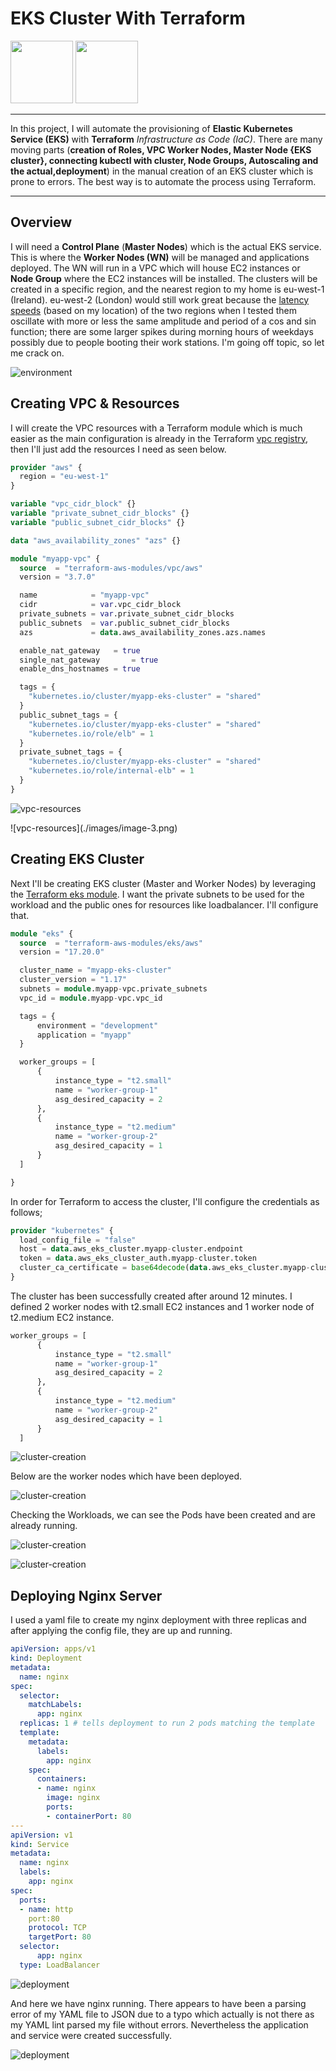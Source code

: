 # EKS Cluster With Terraform


<p float="left">
  <img src="https://github.com/appwebtech/EKS-Cluster-With-Terraform/blob/main/images/k8s-logo.png" width="100">

  <img src="https://github.com/appwebtech/EKS-Cluster-With-Terraform/blob/main/images/tf-logo.png" width="100">
</p>

----

In this project, I will automate the provisioning of **Elastic Kubernetes Service (EKS)** with **Terraform** *Infrastructure as Code (IaC)*. There are many moving parts (**creation of Roles, VPC Worker Nodes, Master Node {EKS cluster}, connecting kubectl with cluster, Node Groups, Autoscaling and the actual,deployment**) in the manual creation of an EKS cluster which is prone to errors. The best way is to automate the process using Terraform.

----

## Overview

I will need a **Control Plane** (**Master Nodes**) which is the actual EKS service. This is where the **Worker Nodes (WN)** will be managed and applications deployed. The WN will run in a VPC which will house EC2 instances or **Node Group** where the EC2 instances will be installed. The clusters will be created in a specific region, and the nearest region to my home is eu-west-1 (Ireland). eu-west-2 (London) would still work great because the [latency speeds](https://www.awsspeedtest.com/) (based on my location) of the two regions when I tested them oscillate with more or less the same amplitude and period of a cos and sin function; there are some larger spikes during morning hours of weekdays possibly due to people booting their work stations. I'm going off topic, so let me crack on.

![environment](./images/image-1.png)

## Creating VPC & Resources

I will create the VPC resources with a Terraform module which is much easier as the main configuration is already in the Terraform [vpc registry](https://registry.terraform.io/modules/terraform-aws-modules/vpc/aws/latest?tab=inputs), then I'll just add the resources I need as seen below.

```terraform
provider "aws" {
  region = "eu-west-1"
}

variable "vpc_cidr_block" {}
variable "private_subnet_cidr_blocks" {}
variable "public_subnet_cidr_blocks" {}

data "aws_availability_zones" "azs" {}

module "myapp-vpc" {
  source  = "terraform-aws-modules/vpc/aws"
  version = "3.7.0"

  name            = "myapp-vpc"
  cidr            = var.vpc_cidr_block
  private_subnets = var.private_subnet_cidr_blocks
  public_subnets  = var.public_subnet_cidr_blocks
  azs             = data.aws_availability_zones.azs.names

  enable_nat_gateway   = true
  single_nat_gateway       = true
  enable_dns_hostnames = true

  tags = {
    "kubernetes.io/cluster/myapp-eks-cluster" = "shared"
  }
  public_subnet_tags = {
    "kubernetes.io/cluster/myapp-eks-cluster" = "shared"
    "kubernetes.io/role/elb" = 1
  }
  private_subnet_tags = {
    "kubernetes.io/cluster/myapp-eks-cluster" = "shared"
    "kubernetes.io/role/internal-elb" = 1
  }
}
```

![vpc-resources](./images/image-2.png)

</hr>
![vpc-resources](./images/image-3.png)

## Creating EKS Cluster

Next I'll be creating EKS cluster (Master and Worker Nodes) by leveraging the [Terraform eks module](https://registry.terraform.io/modules/terraform-aws-modules/eks/aws/latest). I want the private subnets to be used for the workload and the public ones for resources like loadbalancer. I'll configure that.

```terraform
module "eks" {
  source  = "terraform-aws-modules/eks/aws"
  version = "17.20.0"

  cluster_name = "myapp-eks-cluster"
  cluster_version = "1.17"
  subnets = module.myapp-vpc.private_subnets
  vpc_id = module.myapp-vpc.vpc_id

  tags = {
      environment = "development"
      application = "myapp"
  }

  worker_groups = [
      {
          instance_type = "t2.small"
          name = "worker-group-1"
          asg_desired_capacity = 2
      },
      {
          instance_type = "t2.medium"
          name = "worker-group-2"
          asg_desired_capacity = 1
      }
  ]

}
```

In order for Terraform to access the cluster, I'll configure the credentials as follows;

```terraform
provider "kubernetes" {
  load_config_file = "false"
  host = data.aws_eks_cluster.myapp-cluster.endpoint
  token = data.aws_eks_cluster_auth.myapp-cluster.token
  cluster_ca_certificate = base64decode(data.aws_eks_cluster.myapp-cluster.certificate_authority.0.data)
}
```

The cluster has been successfully created after around 12 minutes. I defined 2 worker nodes with t2.small EC2 instances and 1 worker node of t2.medium EC2 instance.

```terraform
worker_groups = [
      {
          instance_type = "t2.small"
          name = "worker-group-1"
          asg_desired_capacity = 2
      },
      {
          instance_type = "t2.medium"
          name = "worker-group-2"
          asg_desired_capacity = 1
      }
  ]
```

![cluster-creation](./images/image-4.png)

</hr>

Below are the worker nodes which have been deployed.
 
![cluster-creation](./images/image-5.png)


Checking the Workloads, we can see the Pods have been created and are already running.

![cluster-creation](./images/image-6.png)

</hr>

![cluster-creation](./images/image-7.png)


## Deploying Nginx Server

I used a yaml file to create my nginx deployment with three replicas and after applying the config file, they are up and running.

```yaml
apiVersion: apps/v1
kind: Deployment
metadata:
  name: nginx
spec:
  selector:
    matchLabels:
      app: nginx
  replicas: 1 # tells deployment to run 2 pods matching the template
  template:
    metadata:
      labels:
        app: nginx
    spec:
      containers:
      - name: nginx
        image: nginx
        ports:
        - containerPort: 80
---
apiVersion: v1
kind: Service
metadata:
  name: nginx
  labels:
    app: nginx
spec:
  ports:
  - name: http
    port:80
    protocol: TCP
    targetPort: 80
  selector:
      app: nginx
  type: LoadBalancer
```

![deployment](./images/image-8.png)

And here we have nginx running. There appears to have been a parsing error of my YAML file to JSON due to a typo which actually is not there as my YAML lint parsed my file without errors. Nevertheless the application and service were created successfully.

![deployment](./images/image-9.png)
